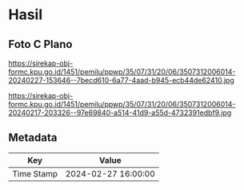 # Hasil

## Foto C Plano

https://sirekap-obj-formc.kpu.go.id/1451/pemilu/ppwp/35/07/31/20/06/3507312006014-20240227-153646--7becd610-6a77-4aad-b945-ecb44de62410.jpg

https://sirekap-obj-formc.kpu.go.id/1451/pemilu/ppwp/35/07/31/20/06/3507312006014-20240217-203326--97e69840-a514-41d9-a55d-4732391edbf9.jpg


## Metadata

| Key        | Value               |
| ---------- | ------------------- |
| Time Stamp | 2024-02-27 16:00:00 |



